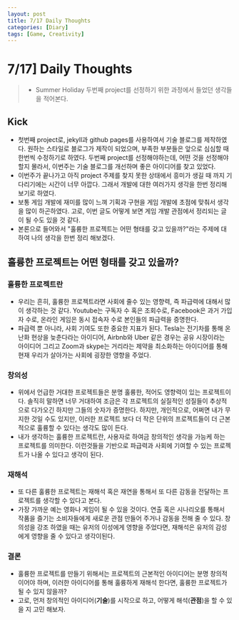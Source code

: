 ```yaml
---
layout: post
title: 7/17 Daily Thoughts
categories: [Diary]
tags: [Game, Creativity]
---
```

# 7/17] Daily Thoughts

> * Summer Holiday 두번째 project를 선정하기 위한 과정에서 들었던 생각들을 적어본다.

## Kick

* 첫번째 project로, jekyll과 github pages를 사용하여서 기술 블로그를 제작하였다. 원하는 스타일로 블로그가 제작이 되었으며, 부족한 부분들은 앞으로 심심할 때 한번씩 수정하기로 하였다. 두번째 project를 선정해야하는데, 어떤 것을 선정해야 할지 몰라서, 이번주는 기술 블로그를 개선하며 좋은 아이디어를 찾고 있었다.
* 이번주가 끝나가고 아직 project 주제를 찾지 못한 상태에서 흥미가 생길 때 까지 기다리기에는 시간이 너무 아깝다. 그래서 개발에 대한 여러가지 생각을 한번 정리해보기로 하였다.
* 보통 게임 개발에 재미를 많이 느껴 기획과 구현을 게임 개발에 초점에 맞춰서 생각을 많이 하곤하였다. 고로, 이번 글도 어떻게 보면 게임 개발 관점에서 정리되는 글이 될 수도 있을 것 같다.
* 본론으로 들어와서 "훌륭한 프로젝트는 어떤 형태를 갖고 있을까?"라는 주제에 대하여 나의 생각을 한번 정리 해보겠다.

## 훌륭한 프로젝트는 어떤 형태를 갖고 있을까?

### 훌륭한 프로젝트란

* 우리는 흔히, 훌륭한 프로젝트라면 사회에 줄수 있는 영향력, 즉 파급력에 대해서 많이 생각하는 것 같다. Youtube는 구독자 수 혹은 조회수로, Facebook은 과거 가입자 수로, 온라인 게임은 동시 접속자 수로 본인들의 파급력을 증명한다. 
* 파급력 뿐 아니라, 사회 기여도 또한 중요한 지표가 된다. Tesla는 전기차를 통해 온난화 현상을 늦춘다라는 아이디어, Airbnb와 Uber 같은 경우는 공유 시장이라는 아이디어 그리고 Zoom과 skype는 거리라는 제약을 최소화하는 아이디어를 통해 현재 우리가 살아가는 사회에 굉장한 영향을 주었다.

### 창의성

* 위에서 언급한 거대한 프로젝트들은 분명 훌륭한, 적어도 영향력이 있는 프로젝트이다. 솔직히 말하면 너무 거대하여 조금은 각 프로젝트의 실질적인 성질들이 추상적으로 다가오긴 하지만 그들의 숫자가 증명한다. 하지만, 개인적으로, 어쩌면 내가 무지한 것일 수도 있지만, 이러한 프로젝트 보다 더 작은 단위의 프로젝트들이 더 근본적으로 훌륭할 수 있다는 생각도 많이 든다. 
* 내가 생각하는 훌륭한 프로젝트란, 사용자로 하여금 창의적인 생각을 가능케 하는 프로젝트를 의미한다. 이런것들을 기반으로 파급력과 사회에 기여할 수 있는 프로젝트가 나올 수 있다고 생각이 된다.

### 재해석

* 또 다른 훌륭한 프로젝트는 재해석 혹은 재연을 통해서 또 다른 감동을 전달하는 프로젝트를 생각할 수 있다고 본다.
* 가장 가까운 예는 영화나 게임이 될 수 있을 것이다. 연출 혹은 시나리오를 통해서 작품을 즐기는 소비자들에게 새로운 관점 만들어 주거나 감동을 전해 줄 수 있다. 창의성을 강조 하였을 때는 유저의 이성에게 영향을 주었다면, 재해석은 유저의 감성에게 영향을 줄 수 있다고 생각이된다.

### 결론

* 훌륭한 프로젝트를 만들기 위해서는 프로젝트의 근본적인 아이디어는 분명 창의적이어야 하며, 이러한 아이디어를 통해 훌륭하게 재해석 한다면, 훌륭한 프로젝트가 될 수 있지 않을까?
* 고로, 먼저 창의적인 아이디어(**기술**)를 시작으로 하고, 어떻게 해석(**관점**)을 할 수 있을 지 고민 해보자.